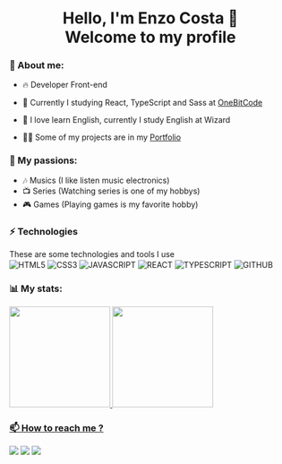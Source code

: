 <h1 align="center"> Hello, I'm Enzo Costa 👋 <br> Welcome to my profile</h1>

### 🌻 About me:
 - 🔥 Developer Front-end
 
 - 🌱 Currently I studying React, TypeScript and Sass at <a href="https://programador.onebitcode.com/">OneBitCode </a>
 
 - 🚀 I love learn English, currently I study English at Wizard
 
 - 👨‍💻 Some of my projects are in my <a href="https://enzoxavier1001.github.io/my-portfolio/">Portfolio </a>
 
### 👯 My passions:
- 🎶 Musics (I like listen music electronics)
- 📺 Series (Watching series is one of my hobbys)
- 🎮 Games (Playing games is my favorite hobby)

### ⚡ Technologies
<p style="margin: 0px;">These are some technologies and tools I use </p>
<div>
<img align="center" alt="HTML5" 
src="https://img.shields.io/badge/HTML5-E34F26?style=for-the-badge&logo=html5&logoColor=white">
<img align="center" alt="CSS3" 
src="https://img.shields.io/badge/CSS3-1572B6?style=for-the-badge&logo=css3&logoColor=white">
<img align="center" alt="JAVASCRIPT" 
src="https://img.shields.io/badge/JavaScript-F7DF1E?style=for-the-badge&logo=javascript&logoColor=black">
<img align="center" alt="REACT" 
src="https://img.shields.io/badge/React-20232A?style=for-the-badge&logo=react&logoColor=61DAFB">
<img align="center" alt="TYPESCRIPT"
src="https://img.shields.io/badge/typescript-%23007ACC.svg?style=for-the-badge&logo=typescript&logoColor=white"> 
<img align="center" alt="GITHUB"
src="https://img.shields.io/badge/GitHub-100000?style=for-the-badge&logo=github&logoColor=white"> 
<div>

### 📊 My stats:

<div>
  <a href="https://github.com/enzoxavier1001">
  <img height="180em" src="https://github-readme-stats.vercel.app/api?username=enzoxavier1001&show_icons=true&theme=onedark&include_all_commits=true&count_private=true"/>
  <img height="180em" src="https://github-readme-stats.vercel.app/api/top-langs/?username=enzoxavier1001&layout=compact&langs_count=7&theme=onedark"/>
</div>

### 📫 How to reach me ?
  <a href="https://www.linkedin.com/in/enzocosta07/" target="_blank"><img src="https://img.shields.io/badge/-LinkedIn-%230077B5?style=for-the-badge&logo=linkedin&logoColor=white" target="_blank"></a> 
    <a href="https://www.instagram.com/enzocx_" target="_blank"><img src="https://img.shields.io/badge/-Instagram-%23E4405F?style=for-the-badge&logo=instagram&logoColor=white" target="_blank"></a>
  <a href = "mailto:enzo_costa7@hotmail.com"><img src="https://img.shields.io/badge/Microsoft_Outlook-0078D4?style=for-the-badge&logo=microsoft-outlook&logoColor=white" target="_blank"></a>

</div>
